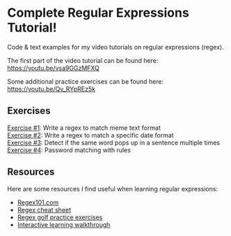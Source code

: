 # Complete Regular Expressions Tutorial!
Code &amp; text examples for my video tutorials on regular expressions (regex).

The first part of the video tutorial can be found here: https://youtu.be/vsa9GGzMFXQ

Some additional practice exercises can be found here: https://youtu.be/Qv_RYpREz5k

## Exercises

[Exercise \#1](https://github.com/KeithGalli/regular-expressions/blob/master/examples/meme-example.txt): Write a regex to match meme text format <br/>
[Exercise \#2](https://github.com/KeithGalli/regular-expressions/blob/master/examples/date-matching.txt): Write a regex to match a specific date format <br/>
[Exercise \#3](https://github.com/KeithGalli/regular-expressions/blob/master/examples/advanced-sentence-examples.txt): Detect if the same word pops up in a sentence multiple times <br/>
[Exercise \#4](https://github.com/KeithGalli/regular-expressions/blob/master/examples/password_regex_match.txt): Password matching with rules

## Resources

Here are some resources I find useful when learning regular expressions:
- [Regex101.com](https://regex101.com)
- [Regex cheat sheet](https://cheatography.com/davechild/cheat-sheets/regular-expressions/)
- [Regex golf practice exercises](https://alf.nu/RegexGolf)
- [Interactive learning walkthrough](https://regexlearn.com/)
